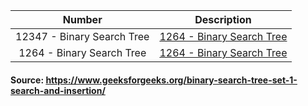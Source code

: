 | Number | Description |
| :----: | ----------- |
| 12347 - Binary Search Tree | <a href="https://onlinejudge.org/index.php?option=com_onlinejudge&Itemid=8&category=278&page=show_problem&problem=3769" > 1264 - Binary Search Tree | 12347 - Binary Search Tree |
| 1264 - Binary Search Tree | <a href="https://onlinejudge.org/index.php?option=com_onlinejudge&Itemid=8&category=247&page=show_problem&problem=3705" > 1264 - Binary Search Tree | 1264 - Binary Search Tree |
  
#### Source: https://www.geeksforgeeks.org/binary-search-tree-set-1-search-and-insertion/
